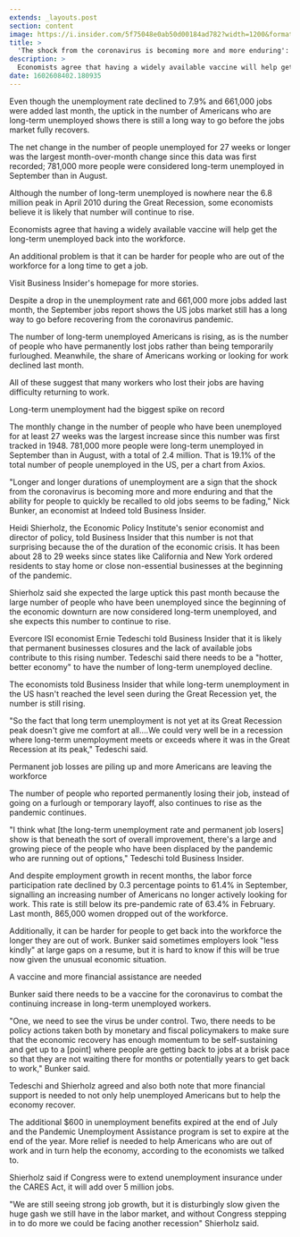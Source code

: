 ```yaml
--- 
extends: _layouts.post 
section: content 
image: https://i.insider.com/5f75048e0ab50d00184ad782?width=1200&format=jpeg 
title: > 
  'The shock from the coronavirus is becoming more and more enduring': Here's how long-term unemployment is becoming the most overlooked disaster in the US economy 
description: > 
  Economists agree that having a widely available vaccine will help get the long-term unemployed back into the workforce.The number of long-term unemployed Americans is rising, as is the number of people who have permanently lost jobs rather than being temporarily furloughed.781,000 more people were long-term unemployed in September than in August, with a total of 2.4 million.Tedeschi said there needs to be a "hotter, better economy" to have the number of long-term unemployed decline.A vaccine and more financial assistance are neededBunker said there needs to be a vaccine for the coronavirus to combat the continuing increase in long-term unemployed workers. 
date: 1602608402.180935 
--- 
```

Even though the unemployment rate declined to 7.9% and 661,000 jobs were added last month, the uptick in the number of Americans who are long-term unemployed shows there is still a long way to go before the jobs market fully recovers.

The net change in the number of people unemployed for 27 weeks or longer was the largest month-over-month change since this data was first recorded; 781,000 more people were considered long-term unemployed in September than in August.

Although the number of long-term unemployed is nowhere near the 6.8 million peak in April 2010 during the Great Recession, some economists believe it is likely that number will continue to rise.

Economists agree that having a widely available vaccine will help get the long-term unemployed back into the workforce.

An additional problem is that it can be harder for people who are out of the workforce for a long time to get a job.

Visit Business Insider's homepage for more stories.

Despite a drop in the unemployment rate and 661,000 more jobs added last month, the September jobs report shows the US jobs market still has a long way to go before recovering from the coronavirus pandemic.

The number of long-term unemployed Americans is rising, as is the number of people who have permanently lost jobs rather than being temporarily furloughed. Meanwhile, the share of Americans working or looking for work declined last month.

All of these suggest that many workers who lost their jobs are having difficulty returning to work.

Long-term unemployment had the biggest spike on record

The monthly change in the number of people who have been unemployed for at least 27 weeks was the largest increase since this number was first tracked in 1948. 781,000 more people were long-term unemployed in September than in August, with a total of 2.4 million. That is 19.1% of the total number of people unemployed in the US, per a chart from Axios.

"Longer and longer durations of unemployment are a sign that the shock from the coronavirus is becoming more and more enduring and that the ability for people to quickly be recalled to old jobs seems to be fading," Nick Bunker, an economist at Indeed told Business Insider.

Heidi Shierholz, the Economic Policy Institute's senior economist and director of policy, told Business Insider that this number is not that surprising because the of the duration of the economic crisis. It has been about 28 to 29 weeks since states like California and New York ordered residents to stay home or close non-essential businesses at the beginning of the pandemic.

Shierholz said she expected the large uptick this past month because the large number of people who have been unemployed since the beginning of the economic downturn are now considered long-term unemployed, and she expects this number to continue to rise.

Evercore ISI economist Ernie Tedeschi told Business Insider that it is likely that permanent businesses closures and the lack of available jobs contribute to this rising number. Tedeschi said there needs to be a "hotter, better economy" to have the number of long-term unemployed decline.

The economists told Business Insider that while long-term unemployment in the US hasn't reached the level seen during the Great Recession yet, the number is still rising.

"So the fact that long term unemployment is not yet at its Great Recession peak doesn't give me comfort at all….We could very well be in a recession where long-term unemployment meets or exceeds where it was in the Great Recession at its peak," Tedeschi said.

Permanent job losses are piling up and more Americans are leaving the workforce

The number of people who reported permanently losing their job, instead of going on a furlough or temporary layoff, also continues to rise as the pandemic continues.

"I think what [the long-term unemployment rate and permanent job losers] show is that beneath the sort of overall improvement, there's a large and growing piece of the people who have been displaced by the pandemic who are running out of options," Tedeschi told Business Insider.

And despite employment growth in recent months, the labor force participation rate declined by 0.3 percentage points to 61.4% in September, signalling an increasing number of Americans no longer actively looking for work. This rate is still below its pre-pandemic rate of 63.4% in February. Last month, 865,000 women dropped out of the workforce.

Additionally, it can be harder for people to get back into the workforce the longer they are out of work. Bunker said sometimes employers look "less kindly" at large gaps on a resume, but it is hard to know if this will be true now given the unusual economic situation.

A vaccine and more financial assistance are needed

Bunker said there needs to be a vaccine for the coronavirus to combat the continuing increase in long-term unemployed workers.

"One, we need to see the virus be under control. Two, there needs to be policy actions taken both by monetary and fiscal policymakers to make sure that the economic recovery has enough momentum to be self-sustaining and get up to a [point] where people are getting back to jobs at a brisk pace so that they are not waiting there for months or potentially years to get back to work," Bunker said.

Tedeschi and Shierholz agreed and also both note that more financial support is needed to not only help unemployed Americans but to help the economy recover.

The additional $600 in unemployment benefits expired at the end of July and the Pandemic Unemployment Assistance program is set to expire at the end of the year. More relief is needed to help Americans who are out of work and in turn help the economy, according to the economists we talked to.

Shierholz said if Congress were to extend unemployment insurance under the CARES Act, it will add over 5 million jobs.

"We are still seeing strong job growth, but it is disturbingly slow given the huge gash we still have in the labor market, and without Congress stepping in to do more we could be facing another recession" Shierholz said.